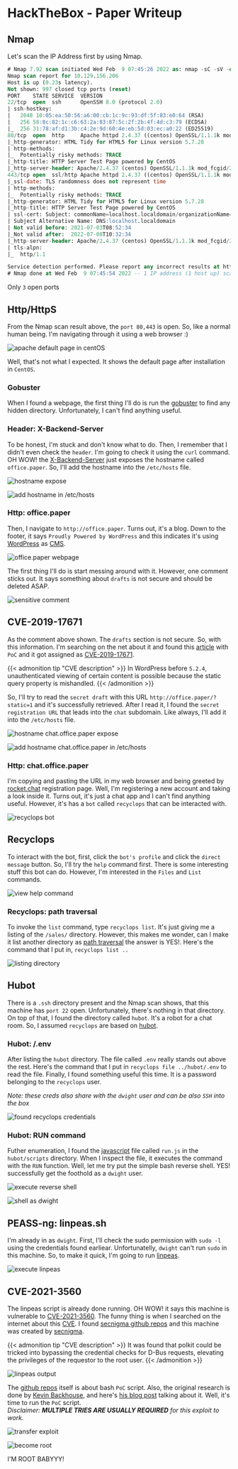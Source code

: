 # HackTheBox - Paper Writeup


## Nmap

Let's scan the IP Address first by using Nmap.

```sql
# Nmap 7.92 scan initiated Wed Feb  9 07:45:26 2022 as: nmap -sC -sV -oN nmap/paper 10.129.156.206
Nmap scan report for 10.129.156.206
Host is up (0.23s latency).
Not shown: 997 closed tcp ports (reset)
PORT    STATE SERVICE  VERSION
22/tcp  open  ssh      OpenSSH 8.0 (protocol 2.0)
| ssh-hostkey: 
|   2048 10:05:ea:50:56:a6:00:cb:1c:9c:93:df:5f:83:e0:64 (RSA)
|   256 58:8c:82:1c:c6:63:2a:83:87:5c:2f:2b:4f:4d:c3:79 (ECDSA)
|_  256 31:78:af:d1:3b:c4:2e:9d:60:4e:eb:5d:03:ec:a0:22 (ED25519)
80/tcp  open  http     Apache httpd 2.4.37 ((centos) OpenSSL/1.1.1k mod_fcgid/2.3.9)
|_http-generator: HTML Tidy for HTML5 for Linux version 5.7.28
| http-methods: 
|_  Potentially risky methods: TRACE
|_http-title: HTTP Server Test Page powered by CentOS
|_http-server-header: Apache/2.4.37 (centos) OpenSSL/1.1.1k mod_fcgid/2.3.9
443/tcp open  ssl/http Apache httpd 2.4.37 ((centos) OpenSSL/1.1.1k mod_fcgid/2.3.9)
|_ssl-date: TLS randomness does not represent time
| http-methods: 
|_  Potentially risky methods: TRACE
|_http-generator: HTML Tidy for HTML5 for Linux version 5.7.28
|_http-title: HTTP Server Test Page powered by CentOS
| ssl-cert: Subject: commonName=localhost.localdomain/organizationName=Unspecified/countryName=US
| Subject Alternative Name: DNS:localhost.localdomain
| Not valid before: 2021-07-03T08:52:34
|_Not valid after:  2022-07-08T10:32:34
|_http-server-header: Apache/2.4.37 (centos) OpenSSL/1.1.1k mod_fcgid/2.3.9
| tls-alpn: 
|_  http/1.1

Service detection performed. Please report any incorrect results at https://nmap.org/submit/ .
# Nmap done at Wed Feb  9 07:45:54 2022 -- 1 IP address (1 host up) scanned in 27.74 seconds
```

Only `3` open ports

## Http/HttpS
From the Nmap scan result above, the `port 80,443` is open. So, like a normal human being.  I'm navigating through it using a web browser :)

![apache default page in centOS](webpage-1.png "apache default page in centOS")

Well, that's not what I expected. It shows the default page after installation in `CentOS`.

### Gobuster
When I found a webpage, the first thing I'll do is run the [gobuster](https://github.com/OJ/gobuster) to find any hidden directory. Unfortunately, I can't find anything useful. 

### Header: X-Backend-Server
To be honest, I'm stuck and don't know what to do. Then, I remember that I didn't even check the `header`. I'm going to check it using the `curl` command. OH WOW! the [X-Backend-Server](https://docs.gitlab.com/ee/user/application_security/dast/checks/16.4.html) just exposes the hostname called `office.paper`. So, I'll add the hostname into the `/etc/hosts` file. 

![hostname expose](curl-head.png "hostname expose")

![add hostname in /etc/hosts](etc-hosts-office-paper.png "add hostname in /etc/hosts")

### Http: office.paper
Then, I navigate to `http://office.paper`. Turns out, it's a blog. Down to the footer, it says `Proudly Powered by WordPress` and this indicates it's using [WordPress](https://wordpress.org/) as [CMS](https://en.wikipedia.org/wiki/Content_management_system).

![office.paper webpage](office-paper-home.png "office.paper webpage")

The first thing I'll do is start messing around with it. However, one comment sticks out. It says something about `drafts` is not secure and should be deleted ASAP.

![sensitive comment](office-paper-drafts.png "sensitive comment")

## CVE-2019-17671

As the comment above shown. The `drafts` section is not secure. So, with this information. I'm searching on the net about it and found this [article](https://wpscan.com/vulnerability/3413b879-785f-4c9f-aa8a-5a4a1d5e0ba2) with `PoC` and it got assigned as [CVE-2019-17671](https://nvd.nist.gov/vuln/detail/CVE-2019-17671).

{{< admonition tip "CVE description" >}}
In WordPress before `5.2.4`, unauthenticated viewing of certain content is possible because the static query property is mishandled.
{{< /admonition >}}

So, I'll try to read the `secret draft` with this URL `http://office.paper/?static=1` and it's successfully retrieved. After I read it, I found the `secret registration URL` that leads into the `chat` subdomain. Like always, I'll add it into the `/etc/hosts` file.

![hostname chat.office.paper expose](office-paper-drafts-secret.png "hostname chat.office.paper expose")

![add hostname chat.office.paper in /etc/hosts](etc-hosts-chat-office-paper.png "add hostname chat.office.paper in /etc/hosts")

### Http: chat.office.paper
I'm copying and pasting the URL in my web browser and being greeted by [rocket.chat](https://rocket.chat/) registration page. Well, I'm registering a new account and taking a look inside it. Turns out, it's just a chat app and I can't find anything useful. However, it's has a `bot` called `recyclops` that can be interacted with.

![recyclops bot](recyclops-general.png "recyclops bot")

## Recyclops
To interact with the bot, first, click the `bot's profile` and click the `direct message` button. So, I'll try the `help` command first. There is some interesting stuff this bot can do. However, I'm interested in the `Files` and `List` commands.

![view help command](recyclops-help.png "view help command")

### Recyclops: path traversal
To invoke the `list` command, type `recyclops list`. It's just giving me a listing of the `/sales/` directory. However, this makes me wonder, can I make it list another directory as [path traversal](https://owasp.org/www-community/attacks/Path_Traversal) the answer is YES!. Here's the command that I put in, `recyclops list ..`

![listing directory](recyclops-list-dot2.png "listing directory")

## Hubot
There is a `.ssh` directory present and the Nmap scan shows, that this machine has `port 22` open. Unfortunately, there's nothing in that directory. On top of that, I found the directory called `hubot`. It's a robot for a chat room. So, I assumed `recyclops` are based on [hubot](https://hubot.github.com/).

### Hubot: /.env
After listing the `hubot` directory. The file called `.env` really stands out above the rest. Here's the command that I put in `recyclops file ../hubot/.env` to read the file. Finally, I found something useful this time. It is a password belonging to the `recyclops` user.

_Note: these creds also share with the `dwight` user and can be also `SSH` into the box_

![found recyclops credentials](hubot-env-pass.png "found recyclops credentials")

### Hubot: RUN command</font>
Futher enumeration, I found the [javascript](https://en.wikipedia.org/wiki/JavaScript) file called `run.js` in the `hubot/scripts` directory. When I inspect the file, it executes the command with the `RUN` function. Well, let me try put the simple bash reverse shell. YES! successfully get the foothold as a `dwight` user.

![execute reverse shell](recyclops-run.png "execute reverse shell")

![shell as dwight](foothold-as-dwight.png "shell as dwight")

## PEASS-ng: linpeas.sh
I'm already in as `dwight`. First, I'll check the sudo permission with `sudo -l` using the credentials found earliear. Unfortunatelly, `dwight` can't run `sudo` in this machine. So, to make it quick, I'm going to run [linpeas](https://github.com/carlospolop/PEASS-ng).

![execute linpeas](run-the-linpeas-as-dwight.png "execute linpeas")

## CVE-2021-3560
The linpeas script is already done running. OH WOW! it says this machine is vulnerable to [CVE-2021-3560](https://nvd.nist.gov/vuln/detail/CVE-2021-3560). The funny thing is when I searched on the internet about this [CVE](https://en.wikipedia.org/wiki/Common_Vulnerabilities_and_Exposures). I found [secnigma github repos](https://github.com/secnigma) and this machine was created by [secnigma](https://twitter.com/secnigma).

{{< admonition tip "CVE description" >}}
It was found that polkit could be tricked into bypassing the credential checks for D-Bus requests, elevating the privileges of the requestor to the root user. 
{{< /admonition >}}

![linpeas output](linpeas-find-CVE-2021-3560.png "linpeas output")

The [github repos](https://github.com/secnigma/CVE-2021-3560-Polkit-Privilege-Esclation) itself is about bash `PoC` script. Also, the original research is done by [Kevin Backhouse](https://twitter.com/kevin_backhouse), and here's [his blog post](https://github.blog/2021-06-10-privilege-escalation-polkit-root-on-linux-with-bug/) talking about it. Well, it's time to run the `PoC` script. <br>
_Disclaimer: **MULTIPLE TRIES ARE USUALLY REQUIRED** for this exploit to work._

![transfer exploit](download-the-poc-script-on-victim-machine.png "transfer exploit")

![become root](run-the-script-and-get-the-root-shell.png "become root")

I'M ROOT BABYYY!
